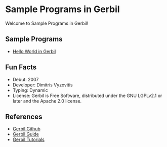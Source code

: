 # Sample Programs in Gerbil

Welcome to Sample Programs in Gerbil!

## Sample Programs

- [Hello World in Gerbil](https://github.com/TheRenegadeCoder/sample-programs/issues/1854)

## Fun Facts

- Debut: 2007
- Developer: Dimitris Vyzovitis 
- Typing: Dynamic
- License: Gerbil is Free Software, distributed under the GNU LGPLv2.1 or later and the Apache 2.0 license.

## References

- [Gerbil Github](https://github.com/vyzo/gerbil)
- [Gerbil Guide](https://cons.io/)
- [Gerbil Tutorials](https://cons.io/tutorials/)
